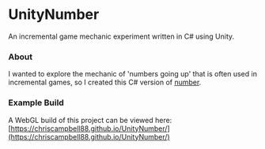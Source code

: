 # UnityNumber
An incremental game mechanic experiment written in C# using Unity.

### About
I wanted to explore the mechanic of 'numbers going up' that is often used in incremental games, so I created this C# version of [number](http://www.glaielgames.com/number/).

### Example Build
A WebGL build of this project can be viewed here: [https://chriscampbell88.github.io/UnityNumber/](https://chriscampbell88.github.io/UnityNumber/)